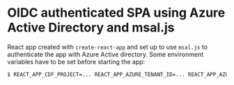 # OIDC authenticated SPA using Azure Active Directory and msal.js

React app created with `create-react-app` and set up to use `msal.js` to authenticate the app with
Azure Active directory. Some environment variables have to be set before starting the app:

```bash
$ REACT_APP_CDF_PROJECT=... REACT_APP_AZURE_TENANT_ID=... REACT_APP_AZURE_APP_ID=... yarn start
```
